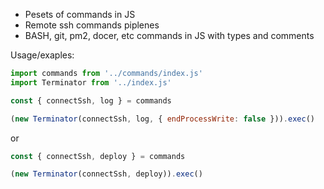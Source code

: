 - Pesets of commands in JS
- Remote ssh commands piplenes
- BASH, git, pm2, docer, etc commands in JS with types and comments

Usage/exaples:
``` js
import commands from '../commands/index.js'
import Terminator from '../index.js'

const { connectSsh, log } = commands

(new Terminator(connectSsh, log, { endProcessWrite: false })).exec()
```

or

``` js
const { connectSsh, deploy } = commands

(new Terminator(connectSsh, deploy)).exec()
```
